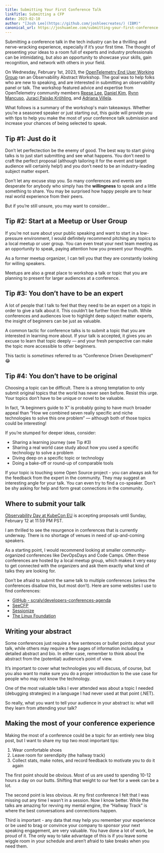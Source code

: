 ```yaml
---
title: Submitting Your First Conference Talk
linkTitle: Submitting a CFP
date: 2023-02-10
author: "[Josh Lee](https://github.com/joshleecreates/) (IBM)"
canonical_url: https://joshuamlee.com/submitting-your-first-conference-talk/
---
```


Submitting a conference talk in the tech industry can be a thrilling and
nerve-wracking experience, especially if it’s your first time. The thought of
presenting your ideas to a room full of experts and industry professionals can
be intimidating, but also an opportunity to showcase your skills, gain
recognition, and network with others in your field.

On Wednesday, February 1st, 2023, the
[OpenTelemetry End User Working Group](/community/end-user/) ran an
Observability Abstract Workshop. The goal was to help folks who are new to
speaking, and are interested in submitting an observability panel or talk. The
workshop featured advice and expertise from OpenTelemetry community members
[Reese Lee](https://github.com/reese-lee),
[Daniel Kim](https://github.com/lazyplatypus),
[Rynn Mancuso](https://github.com/musingvirtual),
[Juraci Paixão Kröhling](https://github.com/jpkrohling), and
[Adriana Villela](https://github.com/avillela).

What follows is a summary of the workshop's main takeaways. Whether you’re a
seasoned speaker or just starting out, this guide will provide you with tips to
help you make the most of your conference talk submission and increase your
chances of being selected to speak.

## Tip #1: Just do it

Don’t let perfectection be the enemy of good. The best way to start giving talks
is to just start submitting and see what happens. You don’t need to craft the
perfect proposal (although tailoring it for the event and target audience will
certainly help!) and you don’t need to be an industry-leading subject matter
expert.

Don’t let any excuse stop you. So many conferences and events are desperate for
anybody who simply has the **willingness** to speak and a little something to
share. You may be surprised how happy people are to hear real world experience
from their peers.

But if you’re still unsure, you may want to consider…

## Tip #2: Start at a Meetup or User Group

If you’re not sure about your public speaking and want to start in a
low-pressure environment, I would definitely recommend pitching any topics to a
local meetup or user group. You can even treat your next team meeting as an
opportunity to speak, paying attention how you present your thoughts.

As a former meetup organizer, I can tell you that they are constantly looking
for willing speakers.

Meetups are also a great place to workshop a talk or topic that you are planning
to present for larger audiences at a conference.

## Tip #3: You don’t have to be an expert

A lot of people that I talk to feel that they need to be an expert on a topic in
order to give a talk about it. This couldn’t be further from the truth. While
conferences and audiences love to highlight deep subject matter experts, the
insight of beginners can be just as valuable.

A common tactic for conference talks is to submit a topic that you are
interested in learning more about. If your talk is accepted, it gives you an
excuse to learn that topic deeply — and your fresh perspective can make the
topic more accessible to other beginners.

This tactic is _sometimes_ referred to as “Conference Driven Development” 😂

## Tip #4: You don’t have to be original

Choosing a topic can be difficult. There is a strong temptation to only submit
original topics that the world has never seen before. Resist this urge. Your
topics don’t have to be unique or novel to be valuable.

In fact, “A beginners guide to X” is probably going to have much broader appeal
than “How we combined seven really specific and niche technologies to solve this
one problem” — although both of those topics could be interesting!

If you’re stumped for deeper ideas, consider:

- Sharing a learning journey (see Tip #3)
- Sharing a real world case study about how you used a specific technology to
  solve a problem
- Diving deep on a specific topic or technology
- Doing a bake-off or round-up of comparable tools

If your topic is touching some Open Source project - you can always ask for the
feedback from the expert in the community. They may suggest an interesting angle
for your talk. You can even try to find a co-speaker. Don't be shy asking for
help and form great connections in the community.

## Where to submit your talk

[Observability Day at KubeCon EU](https://events.linuxfoundation.org/kubecon-cloudnativecon-europe/cncf-hosted-co-located-events/observability-day/)
is accepting proposals until Sunday, February 12 at 11:59 PM PST.

I am thrilled to see the resurgence in conferences that is currently underway.
There is no shortage of venues in need of up-and-coming speakers.

As a starting point, I would recommend looking at smaller community-organized
conferences like DevOpsDays and Code Camps. Often these conferences are hosted
by a local meetup group, which makes it very easy to get connected with the
organizers and ask them exactly what kind of talks they are looking for.

Don’t be afraid to submit the same talk to multiple conferences (unless the
conferences disallow this, but most don’t). Here are some websites I use to find
conferences:

- [GitHub - scraly/developers-conferences-agenda](https://github.com/scraly/developers-conferences-agenda)
- [SeeCFP](https://seecfp.com/)
- [Sessionize](https://sessionize.com/)
- [The Linux Foundation](https://events.linuxfoundation.org/)

## Writing your abstract

Some conferences just require a few sentences or bullet points about your talk,
while others may require a few pages of information including a detailed
abstract and bio. In either case, remember to think about the abstract from the
(potential) audience’s point of view.

It’s important to cover what technologies you will discuss, of course, but you
also want to make sure you do a proper introduction to the use case for people
who may not know the technology.

One of the most valuable talks I ever attended was about a topic I needed
(debugging strategies) in a language I had never used at that point (.NET).

So really, what you want to tell your audience in your abstract is: what will
they learn from attending your talk?

## Making the most of your conference experience

Making the most of a conference could be a topic for an entirely new blog post,
but I want to share my top two most important tips:

1. Wear comfortable shoes
2. Leave room for serendipity (the hallway track)
3. Collect stats, make notes, and record feedback to motivate you to do it again

The first point should be obvious. Most of us are used to spending 10-12 hours a
day on our butts. Shifting that weight to our feet for a week can be a lot.

The second point is less obvious. At my first conference I felt that I was
missing out any time I wasn’t in a session. Now I know better. While the talks
are amazing for revving my mental engine, the “Hallway Track” is where the best
conversations and connections happen.

Third is important - any data that may help you remember your experience or be
used to brag or convince your company to sponsor your next speaking engagement,
are very valuable. You have done a lot of work, be proud of it. The only way to
take advantage of this is if you leave some wiggle room in your schedule and
aren’t afraid to take breaks when you need them.
